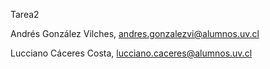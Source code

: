 Tarea2 

Andrés González Vilches, andres.gonzalezvi@alumnos.uv.cl

Lucciano Cáceres Costa, lucciano.caceres@alumnos.uv.cl
